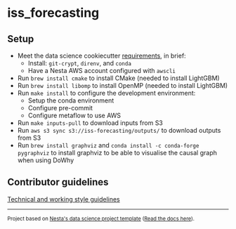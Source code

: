 # iss_forecasting

## Setup

- Meet the data science cookiecutter [requirements](http://nestauk.github.io/ds-cookiecutter/quickstart), in brief:
  - Install: `git-crypt`, `direnv`, and `conda`
  - Have a Nesta AWS account configured with `awscli`
- Run `brew install cmake` to install CMake (needed to install LightGBM)
- Run `brew install libomp` to install OpenMP (needed to install LightGBM)
- Run `make install` to configure the development environment:
  - Setup the conda environment
  - Configure pre-commit
  - Configure metaflow to use AWS
- Run `make inputs-pull` to download inputs from S3
- Run `aws s3 sync s3://iss-forecasting/outputs/` to download outputs from S3
- Run `brew install graphviz` and `conda install -c conda-forge pygraphviz`
  to install graphviz to be able to visualise the causal graph when using DoWhy


## Contributor guidelines

[Technical and working style guidelines](https://github.com/nestauk/ds-cookiecutter/blob/master/GUIDELINES.md)

---

<small><p>Project based on <a target="_blank" href="https://github.com/nestauk/ds-cookiecutter">Nesta's data science project template</a>
(<a href="http://nestauk.github.io/ds-cookiecutter">Read the docs here</a>).
</small>
